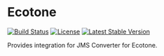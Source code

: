 # Ecotone

[![Build Status](https://travis-ci.org/ecotoneframework/jms-converter.svg?branch=master)](https://travis-ci.org/ecotoneframework/jms-converter)
[![License](https://poser.pugx.org/ecotone/jms-converter/license)](https://packagist.org/packages/ecotone/jms-converter)
[![Latest Stable Version](https://poser.pugx.org/ecotone/jms-converter/v/stable)](https://packagist.org/packages/ecotone/jms-converter)

Provides integration for JMS Converter for Ecotone.
